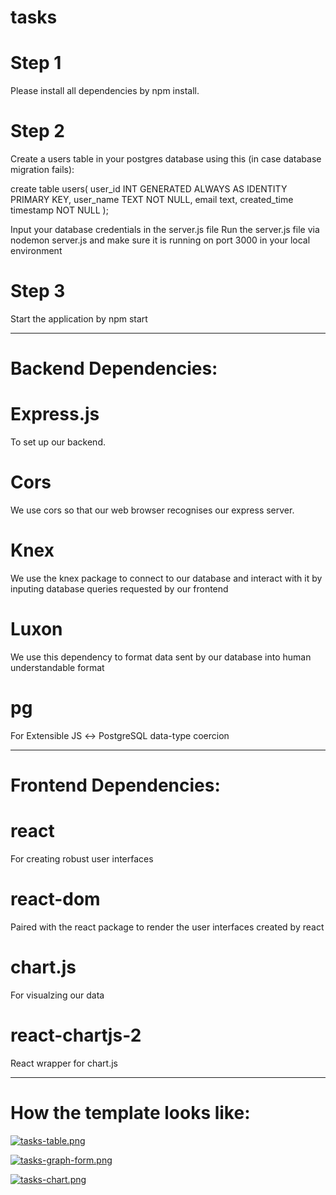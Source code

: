 # tasks

# Step 1
Please install all dependencies by npm install.

# Step 2
Create a users table in your postgres database using this (in case database migration fails):

create table users(
	user_id INT GENERATED ALWAYS AS IDENTITY PRIMARY KEY,
	user_name TEXT NOT NULL,
	email text,
	created_time timestamp NOT NULL
);


Input your database credentials in the server.js file
Run the server.js file via nodemon server.js and make sure it is running on port 3000 in your local environment

# Step 3
Start the application by npm start 

----------------------------------------------------------------------------------

# Backend Dependencies:
# Express.js
To set up our backend.
# Cors
We use cors so that our web browser recognises our express server.
# Knex
We use the knex package to connect to our database and interact with it by inputing database queries requested by our frontend
# Luxon
We use this dependency to format data sent by our database into human understandable format
# pg
For Extensible JS ↔ PostgreSQL data-type coercion

---------------------------------------------------------------------
# Frontend Dependencies:
# react
For creating robust user interfaces

# react-dom
Paired with the react package to render the user interfaces created by react

# chart.js
For visualzing our data 

# react-chartjs-2
React wrapper for chart.js

----------------------------------------------------------------------


# How the template looks like:

[![tasks-table.png](https://i.postimg.cc/sX18j72Z/tasks-table.png)](https://postimg.cc/7G8XXC0x)

[![tasks-graph-form.png](https://i.postimg.cc/054vw2Rs/tasks-graph-form.png)](https://postimg.cc/Dm1RVhwj)

[![tasks-chart.png](https://i.postimg.cc/xTGsStP4/tasks-chart.png)](https://postimg.cc/BX65T5kT)



